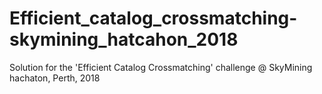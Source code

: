 # Efficient_catalog_crossmatching-skymining_hatcahon_2018
Solution for the 'Efficient Catalog Crossmatching' challenge @ SkyMining hachaton, Perth, 2018
